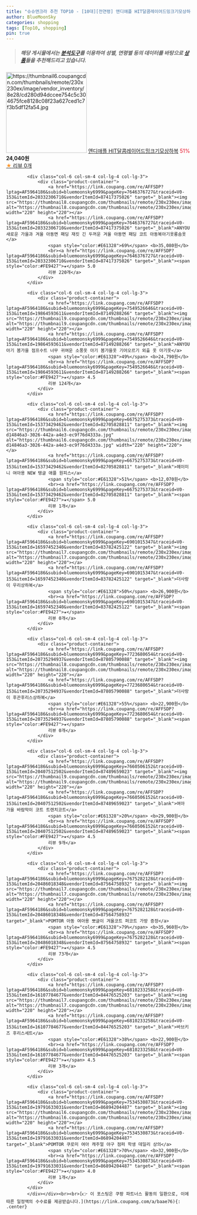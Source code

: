 ```yaml
---
title: "슈슈앤크라 추천 TOP10 - [10대][전연령] 앤디애플 HIT달콤레이어드밍크기모상하복"
author: BlueMoonSky
categories: shopping
tags: [Top10, shopping]
pin: true
---
```


> ##### 해당 게시물에서는 [**분석도구**](https://itemscout.io/)를 이용하여 **성별**, **연령별** 등의 데이터를 바탕으로 [**상품**](https://link.coupang.com/a/baae76)들을 추천해드리고 있습니다.
<div class="container"><div class="row">
            <div class="col-6 col-sm-4 col-lg-4 col-lg-3">
                <div class="product-container">
                    <a href="https://link.coupang.com/re/AFFSDP?lptag=AF5964186&subid=bluemoonsky6999&pageKey=7687372567&traceid=V0-153&itemId=20547834648&vendorItemId=87624194349" target="_blank"><img src="https://thumbnail6.coupangcdn.com/thumbnails/remote/230x230ex/image/vendor_inventory/8e28/cd280d94dccee754c5c304675fce8128c08f23a627ced1c7f3b5df12fa54.jpg" alt="https://thumbnail6.coupangcdn.com/thumbnails/remote/230x230ex/image/vendor_inventory/8e28/cd280d94dccee754c5c304675fce8128c08f23a627ced1c7f3b5df12fa54.jpg" width="220" height="220"></a>
                    <a href="https://link.coupang.com/re/AFFSDP?lptag=AF5964186&subid=bluemoonsky6999&pageKey=7687372567&traceid=V0-153&itemId=20547834648&vendorItemId=87624194349" target="_blank">앤디애플 HIT달콤레이어드밍크기모상하복</a>
                    <span style="color:#E61328">51%</span> <b>24,040원</b>
                    <br><a href="https://link.coupang.com/re/AFFSDP?lptag=AF5964186&subid=bluemoonsky6999&pageKey=7687372567&traceid=V0-153&itemId=20547834648&vendorItemId=87624194349" target="_blank"><span style="color:#FE9427">★</span> 
                    리뷰 0개</a>
                </div>
            </div>
            
            <div class="col-6 col-sm-4 col-lg-4 col-lg-3">
                <div class="product-container">
                    <a href="https://link.coupang.com/re/AFFSDP?lptag=AF5964186&subid=bluemoonsky6999&pageKey=7646376727&traceid=V0-153&itemId=20332306710&vendorItemId=87417375026" target="_blank"><img src="https://thumbnail8.coupangcdn.com/thumbnails/remote/230x230ex/image/vendor_inventory/2aba/10bd24d35a8b82a570c78f3d9f4244eec6fba79e10165c56016be870de92.jpg" alt="https://thumbnail8.coupangcdn.com/thumbnails/remote/230x230ex/image/vendor_inventory/2aba/10bd24d35a8b82a570c78f3d9f4244eec6fba79e10165c56016be870de92.jpg" width="220" height="220"></a>
                    <a href="https://link.coupang.com/re/AFFSDP?lptag=AF5964186&subid=bluemoonsky6999&pageKey=7646376727&traceid=V0-153&itemId=20332306710&vendorItemId=87417375026" target="_blank">ANYOU새로운 가을과 겨울 아동면 패딩 재킷 긴 두꺼운 겨울 아동면 패딩 코트 아동복아기옷롱솜옷</a>
                    <span style="color:#E61328">69%</span> <b>35,080원</b>
                    <br><a href="https://link.coupang.com/re/AFFSDP?lptag=AF5964186&subid=bluemoonsky6999&pageKey=7646376727&traceid=V0-153&itemId=20332306710&vendorItemId=87417375026" target="_blank"><span style="color:#FE9427">★</span> 5.0
                    리뷰 220개</a>
                </div>
            </div>
            
            <div class="col-6 col-sm-4 col-lg-4 col-lg-3">
                <div class="product-container">
                    <a href="https://link.coupang.com/re/AFFSDP?lptag=AF5964186&subid=bluemoonsky6999&pageKey=7549526646&traceid=V0-153&itemId=19864593611&vendorItemId=87149288266" target="_blank"><img src="https://thumbnail9.coupangcdn.com/thumbnails/remote/230x230ex/image/vendor_inventory/80cb/d835810c92fd22c20be64c9ee48a42929933e57c99d1245f1d42b1cb03e8.jpg" alt="https://thumbnail9.coupangcdn.com/thumbnails/remote/230x230ex/image/vendor_inventory/80cb/d835810c92fd22c20be64c9ee48a42929933e57c99d1245f1d42b1cb03e8.jpg" width="220" height="220"></a>
                    <a href="https://link.coupang.com/re/AFFSDP?lptag=AF5964186&subid=bluemoonsky6999&pageKey=7549526646&traceid=V0-153&itemId=19864593611&vendorItemId=87149288266" target="_blank">ANYOU아기 봄가을 점프수트 너무 귀여운 소풍옷 아기 봄가을옷 기어오르기 외출 옷 아기옷</a>
                    <span style="color:#E61328">49%</span> <b>24,790원</b>
                    <br><a href="https://link.coupang.com/re/AFFSDP?lptag=AF5964186&subid=bluemoonsky6999&pageKey=7549526646&traceid=V0-153&itemId=19864593611&vendorItemId=87149288266" target="_blank"><span style="color:#FE9427">★</span> 4.5
                    리뷰 124개</a>
                </div>
            </div>
            
            <div class="col-6 col-sm-4 col-lg-4 col-lg-3">
                <div class="product-container">
                    <a href="https://link.coupang.com/re/AFFSDP?lptag=AF5964186&subid=bluemoonsky6999&pageKey=6675275373&traceid=V0-153&itemId=15373429462&vendorItemId=82705828811" target="_blank"><img src="https://thumbnail6.coupangcdn.com/thumbnails/remote/230x230ex/image/retail/images/1158336506196375-d14846a3-3026-442a-a4e3-ec9f76d4333a.jpg" alt="https://thumbnail6.coupangcdn.com/thumbnails/remote/230x230ex/image/retail/images/1158336506196375-d14846a3-3026-442a-a4e3-ec9f76d4333a.jpg" width="220" height="220"></a>
                    <a href="https://link.coupang.com/re/AFFSDP?lptag=AF5964186&subid=bluemoonsky6999&pageKey=6675275373&traceid=V0-153&itemId=15373429462&vendorItemId=82705828811" target="_blank">헤이미니 여아용 NEW 탱글 애플 원피스</a>
                    <span style="color:#E61328">51%</span> <b>12,070원</b>
                    <br><a href="https://link.coupang.com/re/AFFSDP?lptag=AF5964186&subid=bluemoonsky6999&pageKey=6675275373&traceid=V0-153&itemId=15373429462&vendorItemId=82705828811" target="_blank"><span style="color:#FE9427">★</span> 5.0
                    리뷰 1개</a>
                </div>
            </div>
            
            <div class="col-6 col-sm-4 col-lg-4 col-lg-3">
                <div class="product-container">
                    <a href="https://link.coupang.com/re/AFFSDP?lptag=AF5964186&subid=bluemoonsky6999&pageKey=6901015347&traceid=V0-153&itemId=16597452340&vendorItemId=83782425122" target="_blank"><img src="https://thumbnail7.coupangcdn.com/thumbnails/remote/230x230ex/image/vendor_inventory/e535/846da79e7f32281c9bd0ffa2b3cdef05448d15106e9b9144c1c865ee0d5c.jpg" alt="https://thumbnail7.coupangcdn.com/thumbnails/remote/230x230ex/image/vendor_inventory/e535/846da79e7f32281c9bd0ffa2b3cdef05448d15106e9b9144c1c865ee0d5c.jpg" width="220" height="220"></a>
                    <a href="https://link.coupang.com/re/AFFSDP?lptag=AF5964186&subid=bluemoonsky6999&pageKey=6901015347&traceid=V0-153&itemId=16597452340&vendorItemId=83782425122" target="_blank">더사랑이 우리상하복</a>
                    <span style="color:#E61328">50%</span> <b>26,900원</b>
                    <br><a href="https://link.coupang.com/re/AFFSDP?lptag=AF5964186&subid=bluemoonsky6999&pageKey=6901015347&traceid=V0-153&itemId=16597452340&vendorItemId=83782425122" target="_blank"><span style="color:#FE9427">★</span> 
                    리뷰 0개</a>
                </div>
            </div>
            
            <div class="col-6 col-sm-4 col-lg-4 col-lg-3">
                <div class="product-container">
                    <a href="https://link.coupang.com/re/AFFSDP?lptag=AF5964186&subid=bluemoonsky6999&pageKey=7723680654&traceid=V0-153&itemId=20735294937&vendorItemId=87805790088" target="_blank"><img src="https://thumbnail8.coupangcdn.com/thumbnails/remote/230x230ex/image/vendor_inventory/b3d9/f578c3f9e95482b1f00ffb301cc8fe53f9dc706b0d5509d083aa0c4a2b77.jpg" alt="https://thumbnail8.coupangcdn.com/thumbnails/remote/230x230ex/image/vendor_inventory/b3d9/f578c3f9e95482b1f00ffb301cc8fe53f9dc706b0d5509d083aa0c4a2b77.jpg" width="220" height="220"></a>
                    <a href="https://link.coupang.com/re/AFFSDP?lptag=AF5964186&subid=bluemoonsky6999&pageKey=7723680654&traceid=V0-153&itemId=20735294937&vendorItemId=87805790088" target="_blank">더사랑이 후끈후리스상하복</a>
                    <span style="color:#E61328">55%</span> <b>22,900원</b>
                    <br><a href="https://link.coupang.com/re/AFFSDP?lptag=AF5964186&subid=bluemoonsky6999&pageKey=7723680654&traceid=V0-153&itemId=20735294937&vendorItemId=87805790088" target="_blank"><span style="color:#FE9427">★</span> 
                    리뷰 0개</a>
                </div>
            </div>
            
            <div class="col-6 col-sm-4 col-lg-4 col-lg-3">
                <div class="product-container">
                    <a href="https://link.coupang.com/re/AFFSDP?lptag=AF5964186&subid=bluemoonsky6999&pageKey=7660506152&traceid=V0-153&itemId=20407512502&vendorItemId=87489659023" target="_blank"><img src="https://thumbnail9.coupangcdn.com/thumbnails/remote/230x230ex/image/vendor_inventory/6206/781cac2304f0eb1173bb4610ea35e31462cd4a6d83ee42250f6f42687999.png" alt="https://thumbnail9.coupangcdn.com/thumbnails/remote/230x230ex/image/vendor_inventory/6206/781cac2304f0eb1173bb4610ea35e31462cd4a6d83ee42250f6f42687999.png" width="220" height="220"></a>
                    <a href="https://link.coupang.com/re/AFFSDP?lptag=AF5964186&subid=bluemoonsky6999&pageKey=7660506152&traceid=V0-153&itemId=20407512502&vendorItemId=87489659023" target="_blank">여아 가을 바람막이 코트 트렌치코트</a>
                    <span style="color:#E61328">20%</span> <b>29,900원</b>
                    <br><a href="https://link.coupang.com/re/AFFSDP?lptag=AF5964186&subid=bluemoonsky6999&pageKey=7660506152&traceid=V0-153&itemId=20407512502&vendorItemId=87489659023" target="_blank"><span style="color:#FE9427">★</span> 4.5
                    리뷰 9개</a>
                </div>
            </div>
            
            <div class="col-6 col-sm-4 col-lg-4 col-lg-3">
                <div class="product-container">
                    <a href="https://link.coupang.com/re/AFFSDP?lptag=AF5964186&subid=bluemoonsky6999&pageKey=7675282128&traceid=V0-153&itemId=20486018348&vendorItemId=87564758932" target="_blank"><img src="https://thumbnail7.coupangcdn.com/thumbnails/remote/230x230ex/image/vendor_inventory/16cf/e3b444f5b56da4fa85032e60a4715e3e4e9a7cb6f0c564358cab703e20bd.jpg" alt="https://thumbnail7.coupangcdn.com/thumbnails/remote/230x230ex/image/vendor_inventory/16cf/e3b444f5b56da4fa85032e60a4715e3e4e9a7cb6f0c564358cab703e20bd.jpg" width="220" height="220"></a>
                    <a href="https://link.coupang.com/re/AFFSDP?lptag=AF5964186&subid=bluemoonsky6999&pageKey=7675282128&traceid=V0-153&itemId=20486018348&vendorItemId=87564758932" target="_blank">POMTOR 아동 여아용 뽀글이 겨울코트 퍼코트 가방 증정</a>
                    <span style="color:#E61328">79%</span> <b>35,960원</b>
                    <br><a href="https://link.coupang.com/re/AFFSDP?lptag=AF5964186&subid=bluemoonsky6999&pageKey=7675282128&traceid=V0-153&itemId=20486018348&vendorItemId=87564758932" target="_blank"><span style="color:#FE9427">★</span> 4.5
                    리뷰 73개</a>
                </div>
            </div>
            
            <div class="col-6 col-sm-4 col-lg-4 col-lg-3">
                <div class="product-container">
                    <a href="https://link.coupang.com/re/AFFSDP?lptag=AF5964186&subid=bluemoonsky6999&pageKey=6810233258&traceid=V0-153&itemId=16107784677&vendorItemId=84476525203" target="_blank"><img src="https://thumbnail7.coupangcdn.com/thumbnails/remote/230x230ex/image/vendor_inventory/178e/0996ff961fb29dbb668b3364357aabd321e91950f05eaa4d50d7bbc6f5bf.jpg" alt="https://thumbnail7.coupangcdn.com/thumbnails/remote/230x230ex/image/vendor_inventory/178e/0996ff961fb29dbb668b3364357aabd321e91950f05eaa4d50d7bbc6f5bf.jpg" width="220" height="220"></a>
                    <a href="https://link.coupang.com/re/AFFSDP?lptag=AF5964186&subid=bluemoonsky6999&pageKey=6810233258&traceid=V0-153&itemId=16107784677&vendorItemId=84476525203" target="_blank">바브키즈 후리스세트</a>
                    <span style="color:#E61328">38%</span> <b>22,900원</b>
                    <br><a href="https://link.coupang.com/re/AFFSDP?lptag=AF5964186&subid=bluemoonsky6999&pageKey=6810233258&traceid=V0-153&itemId=16107784677&vendorItemId=84476525203" target="_blank"><span style="color:#FE9427">★</span> 4.5
                    리뷰 3개</a>
                </div>
            </div>
            
            <div class="col-6 col-sm-4 col-lg-4 col-lg-3">
                <div class="product-container">
                    <a href="https://link.coupang.com/re/AFFSDP?lptag=AF5964186&subid=bluemoonsky6999&pageKey=7534530873&traceid=V0-153&itemId=19791633031&vendorItemId=86894204487" target="_blank"><img src="https://thumbnail6.coupangcdn.com/thumbnails/remote/230x230ex/image/vendor_inventory/b386/ba0238247288ef55d77b23b447ac6b67b98c073d7c3ec8350711fa60d798.jpg" alt="https://thumbnail6.coupangcdn.com/thumbnails/remote/230x230ex/image/vendor_inventory/b386/ba0238247288ef55d77b23b447ac6b67b98c073d7c3ec8350711fa60d798.jpg" width="220" height="220"></a>
                    <a href="https://link.coupang.com/re/AFFSDP?lptag=AF5964186&subid=bluemoonsky6999&pageKey=7534530873&traceid=V0-153&itemId=19791633031&vendorItemId=86894204487" target="_blank">POMTOR 쿠로미 여아 캐주얼 야구 점퍼 학생 데일리 상의</a>
                    <span style="color:#E61328">70%</span> <b>32,900원</b>
                    <br><a href="https://link.coupang.com/re/AFFSDP?lptag=AF5964186&subid=bluemoonsky6999&pageKey=7534530873&traceid=V0-153&itemId=19791633031&vendorItemId=86894204487" target="_blank"><span style="color:#FE9427">★</span> 4.0
                    리뷰 1개</a>
                </div>
            </div>
            </div></div><br><br>[👉 이 포스팅은 쿠팡 파트너스 활동의 일환으로, 이에 따른 일정액의 수수료를 제공받습니다.](https://link.coupang.com/a/baae76){: .center}
